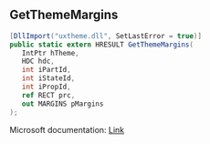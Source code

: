 ## GetThemeMargins

```csharp
[DllImport("uxtheme.dll", SetLastError = true)]
public static extern HRESULT GetThemeMargins(
   IntPtr hTheme,
   HDC hdc,
   int iPartId,
   int iStateId,
   int iPropId,
   ref RECT prc,
   out MARGINS pMargins
);
```

Microsoft documentation: [Link](https://docs.microsoft.com/en-us/windows/win32/api/uxtheme/nf-uxtheme-getthememargins)
